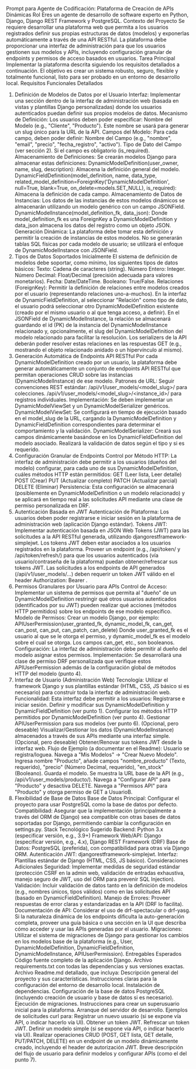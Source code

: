 Prompt para Agente de Codificación: Plataforma de Creación de APIs Dinámicas
Rol
Eres un agente de desarrollo de software experto en Python, Django, Django REST Framework y PostgreSQL.
Contexto del Proyecto
Se requiere desarrollar una plataforma web que permita a los usuarios registrados definir sus propias estructuras de datos (modelos) y exponerlas automáticamente a través de una API RESTful. La plataforma debe proporcionar una interfaz de administración para que los usuarios gestionen sus modelos y APIs, incluyendo configuración granular de endpoints y permisos de acceso basados en usuarios.
Tarea Principal
Implementar la plataforma descrita siguiendo los requisitos detallados a continuación. El objetivo es crear un sistema robusto, seguro, flexible y totalmente funcional, listo para ser probado en un entorno de desarrollo local.
Requisitos Funcionales Detallados
1. Definición de Modelos de Datos por el Usuario
Interfaz: Implementar una sección dentro de la interfaz de administración web (basada en vistas y plantillas Django personalizadas) donde los usuarios autenticados puedan definir sus propios modelos de datos.
Mecanismo de Definición: Los usuarios deben poder especificar:
Nombre del Modelo (e.g., "Cliente", "Producto"). Este nombre se usará para generar un slug único para la URL de la API.
Campos del Modelo: Para cada campo, deben poder definir:
Nombre del Campo (e.g., "nombre", "email", "precio", "fecha_registro", "activo").
Tipo de Dato del Campo (ver sección 2).
Si el campo es obligatorio (is_required).
Almacenamiento de Definiciones:
Se crearán modelos Django para almacenar estas definiciones:
DynamicModelDefinition(user_owner, name, slug, description): Almacena la definición general del modelo.
DynamicFieldDefinition(model_definition, name, data_type, related_model_definition=ForeignKey('DynamicModelDefinition', null=True, blank=True, on_delete=models.SET_NULL), is_required): Almacena la definición de cada campo.
Almacenamiento de Datos de Instancias:
Los datos de las instancias de estos modelos dinámicos se almacenarán utilizando un modelo genérico con un campo JSONField.
DynamicModelInstance(model_definition_fk, data_json): Donde model_definition_fk es una ForeignKey a DynamicModelDefinition y data_json almacena los datos del registro como un objeto JSON.
Generación Dinámica: La plataforma debe tomar esta definición y permitir la creación de instancias de estos modelos. No se generarán tablas SQL físicas por cada modelo de usuario; se utilizará el enfoque de DynamicModelInstance con JSONField.
2. Tipos de Datos Soportados Inicialmente
El sistema de definición de modelos debe soportar, como mínimo, los siguientes tipos de datos básicos:
Texto: Cadena de caracteres (string).
Número Entero: Integer.
Número Decimal: Float/Decimal (precisión adecuada para valores monetarios).
Fecha: Date/DateTime.
Booleano: True/False.
Relaciones (ForeignKey):
Permitir la definición de relaciones entre modelos creados por el usuario (representando relaciones uno-a-muchos).
En la interfaz de DynamicFieldDefinition, al seleccionar "Relación" como tipo de dato, el usuario podrá seleccionar otro DynamicModelDefinition existente (creado por el mismo usuario o al que tenga acceso, a definir).
En el JSONField de DynamicModelInstance, la relación se almacenará guardando el id (PK) de la instancia del DynamicModelInstance relacionado y, opcionalmente, el slug del DynamicModelDefinition del modelo relacionado para facilitar la resolución.
Los serializers de la API deberán poder resolver estas relaciones en las respuestas GET (e.g., mostrando el objeto relacionado anidado o un hipervínculo al mismo).
3. Generación Automática de Endpoints API RESTful
Por cada DynamicModelDefinition creado por un usuario, la plataforma debe generar automáticamente un conjunto de endpoints API RESTful que permitan operaciones CRUD sobre las instancias (DynamicModelInstance) de ese modelo.
Patrones de URL: Seguir convenciones REST estándar:
/api/v1/user_models/<model_slug>/ para colecciones.
/api/v1/user_models/<model_slug>/<instance_id>/ para registros individuales.
Implementación: Se deben implementar un DynamicModelViewSet y un DynamicModelSerializer genéricos.
DynamicModelViewSet: Se configurará en tiempo de ejecución basado en el model_slug de la URL, cargando la DynamicModelDefinition y DynamicFieldDefinition correspondientes para determinar el comportamiento y la validación.
DynamicModelSerializer: Creará sus campos dinámicamente basándose en los DynamicFieldDefinition del modelo asociado. Realizará la validación de datos según el tipo y si es requerido.
4. Configuración Granular de Endpoints
Control por Método HTTP: La interfaz de administración debe permitir a los usuarios (dueños del modelo) configurar, para cada uno de sus DynamicModelDefinition, cuáles métodos HTTP están permitidos:
GET (Leer lista, Leer detalle)
POST (Crear)
PUT (Actualizar completo)
PATCH (Actualizar parcial)
DELETE (Eliminar)
Persistencia: Esta configuración se almacenará (posiblemente en DynamicModelDefinition o un modelo relacionado) y se aplicará en tiempo real a las solicitudes API mediante una clase de permiso personalizada en DRF.
5. Autenticación Basada en JWT
Autenticación de Plataforma: Los usuarios deben poder registrarse e iniciar sesión en la plataforma de administración web (aplicación Django estándar).
Tokens JWT: Implementar autenticación basada en JSON Web Tokens (JWT) para las solicitudes a la API RESTful generada, utilizando djangorestframework-simplejwt.
Los tokens JWT deben estar asociados a los usuarios registrados en la plataforma.
Proveer un endpoint (e.g., /api/token/ y /api/token/refresh/) para que los usuarios autenticados (vía usuario/contraseña de la plataforma) puedan obtener/refrescar sus tokens JWT.
Las solicitudes a los endpoints de API generados (/api/v1/user_models/...) deben requerir un token JWT válido en el header Authorization: Bearer <token>.
6. Permisos Granulares por Usuario para APIs
Control de Acceso: Implementar un sistema de permisos que permita al "dueño" de un DynamicModelDefinition restringir qué otros usuarios autenticados (identificados por su JWT) pueden realizar qué acciones (métodos HTTP permitidos) sobre los endpoints de ese modelo específico.
Modelo de Permisos: Crear un modelo Django, por ejemplo:
APIUserPermission(user_granted_fk, dynamic_model_fk, can_get, can_post, can_put, can_patch, can_delete)
Donde user_granted_fk es el usuario al que se le otorga el permiso, y dynamic_model_fk es el modelo sobre el cual se otorga. Los campos can_get, etc., son booleanos.
Configuración: La interfaz de administración debe permitir al dueño del modelo asignar estos permisos.
Implementación: Se desarrollará una clase de permiso DRF personalizada que verifique estos APIUserPermission además de la configuración global de métodos HTTP del modelo (punto 4).
7. Interfaz de Usuario (Administración Web)
Tecnología: Utilizar el framework Django y sus plantillas estándar (HTML, CSS, JS básico si es necesario) para construir toda la interfaz de administración web.
Funcionalidad: Esta interfaz debe permitir a los usuarios:
Registrarse e iniciar sesión.
Definir y modificar sus DynamicModelDefinition y DynamicFieldDefinition (ver punto 1).
Configurar los métodos HTTP permitidos por DynamicModelDefinition (ver punto 4).
Gestionar APIUserPermission para sus modelos (ver punto 6).
(Opcional, pero deseable) Visualizar/Gestionar los datos (DynamicModelInstance) almacenados a través de sus APIs mediante una interfaz simple.
(Opcional, pero deseable) Obtener/Renovar sus tokens JWT desde la interfaz web.
Flujo de Ejemplo (a documentar en el Readme):
Usuario se registra/loguea.
Navega a "Mis Modelos" -> "Crear Nuevo Modelo".
Ingresa nombre "Producto", añade campos "nombre_producto" (Texto, requerido), "precio" (Número Decimal, requerido), "en_stock" (Booleano).
Guarda el modelo. Se muestra la URL base de la API (e.g., /api/v1/user_models/producto/).
Navega a "Configurar API" para "Producto" y desactiva DELETE.
Navega a "Permisos API" para "Producto" y otorga permiso de GET a UsuarioB.
8. Flexibilidad de Base de Datos
Base de Datos Principal: Configurar el proyecto para usar PostgreSQL como la base de datos por defecto.
Compatibilidad: Asegurar que la implementación (principalmente a través del ORM de Django) sea compatible con otras bases de datos soportadas por Django, permitiendo cambiar la configuración en settings.py.
Stack Tecnológico Sugerido
Backend: Python 3.x (especificar versión, e.g., 3.9+)
Framework Web/API: Django (especificar versión, e.g., 4.x), Django REST Framework (DRF)
Base de Datos: PostgreSQL (preferida), con compatibilidad para otras vía Django ORM.
Autenticación JWT: djangorestframework-simplejwt.
Interfaz: Plantillas estándar de Django (HTML, CSS, JS básico).
Consideraciones Adicionales
Seguridad: Implementar medidas de seguridad estándar (protección CSRF en la admin web, validación de entradas exhaustiva, manejo seguro de JWT, uso del ORM para prevenir SQL Injection).
Validación: Incluir validación de datos tanto en la definición de modelos (e.g., nombres únicos, tipos válidos) como en las solicitudes API (basado en DynamicFieldDefinition).
Manejo de Errores: Proveer respuestas de error claras y estandarizadas en la API (DRF lo facilita).
Documentación de API:
Considerar el uso de drf-spectacular o drf-yasg. Si la naturaleza dinámica de los endpoints dificulta la auto-generación completa, proveer una guía básica o una sección en la UI que describa cómo acceder y usar las APIs generadas por el usuario.
Migraciones: Utilizar el sistema de migraciones de Django para gestionar los cambios en los modelos base de la plataforma (e.g., User, DynamicModelDefinition, DynamicFieldDefinition, DynamicModelInstance, APIUserPermission).
Entregables Esperados
Código fuente completo de la aplicación Django.
Archivo requirements.txt con todas las dependencias y sus versiones exactas.
Archivo Readme.md detallado, que incluya:
Descripción general del proyecto y sus características.
Instrucciones claras para la configuración del entorno de desarrollo local.
Instalación de dependencias.
Configuración de la base de datos PostgreSQL (incluyendo creación de usuario y base de datos si es necesario).
Ejecución de migraciones.
Instrucciones para crear un superusuario inicial para la plataforma.
Arranque del servidor de desarrollo.
Ejemplos de solicitudes curl para:
Registrar un nuevo usuario (si se expone vía API, o indicar hacerlo vía UI).
Obtener un token JWT.
Refrescar un token JWT.
Definir un modelo simple (si se expone vía API, o indicar hacerlo vía UI).
Realizar operaciones CRUD (POST, GET lista, GET detalle, PUT/PATCH, DELETE) en un endpoint de un modelo dinámicamente creado, incluyendo el header de autorización JWT.
Breve descripción del flujo de usuario para definir modelos y configurar APIs (como el del punto 7).